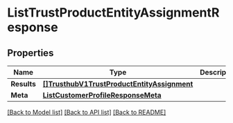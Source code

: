 # ListTrustProductEntityAssignmentResponse

## Properties

Name | Type | Description | Notes
------------ | ------------- | ------------- | -------------
**Results** | [**[]TrusthubV1TrustProductEntityAssignment**](TrusthubV1TrustProductEntityAssignment.md) |  |[optional] 
**Meta** | [**ListCustomerProfileResponseMeta**](ListCustomerProfileResponseMeta.md) |  |[optional] 

[[Back to Model list]](../README.md#documentation-for-models) [[Back to API list]](../README.md#documentation-for-api-endpoints) [[Back to README]](../README.md)


